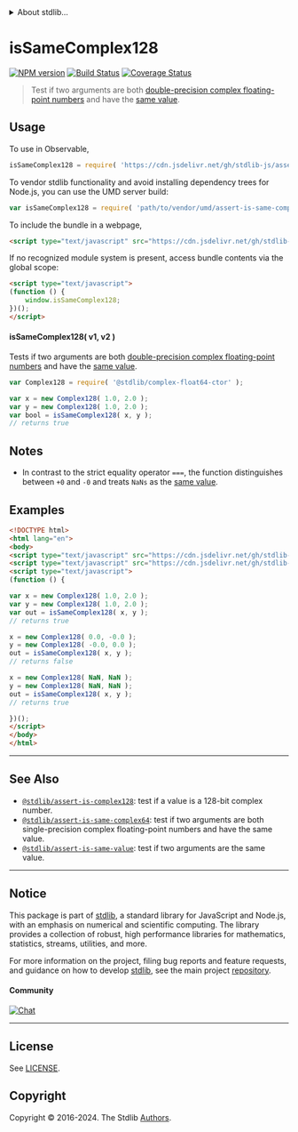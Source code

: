<!--

@license Apache-2.0

Copyright (c) 2024 The Stdlib Authors.

Licensed under the Apache License, Version 2.0 (the "License");
you may not use this file except in compliance with the License.
You may obtain a copy of the License at

   http://www.apache.org/licenses/LICENSE-2.0

Unless required by applicable law or agreed to in writing, software
distributed under the License is distributed on an "AS IS" BASIS,
WITHOUT WARRANTIES OR CONDITIONS OF ANY KIND, either express or implied.
See the License for the specific language governing permissions and
limitations under the License.

-->


<details>
  <summary>
    About stdlib...
  </summary>
  <p>We believe in a future in which the web is a preferred environment for numerical computation. To help realize this future, we've built stdlib. stdlib is a standard library, with an emphasis on numerical and scientific computation, written in JavaScript (and C) for execution in browsers and in Node.js.</p>
  <p>The library is fully decomposable, being architected in such a way that you can swap out and mix and match APIs and functionality to cater to your exact preferences and use cases.</p>
  <p>When you use stdlib, you can be absolutely certain that you are using the most thorough, rigorous, well-written, studied, documented, tested, measured, and high-quality code out there.</p>
  <p>To join us in bringing numerical computing to the web, get started by checking us out on <a href="https://github.com/stdlib-js/stdlib">GitHub</a>, and please consider <a href="https://opencollective.com/stdlib">financially supporting stdlib</a>. We greatly appreciate your continued support!</p>
</details>

# isSameComplex128

[![NPM version][npm-image]][npm-url] [![Build Status][test-image]][test-url] [![Coverage Status][coverage-image]][coverage-url] <!-- [![dependencies][dependencies-image]][dependencies-url] -->

> Test if two arguments are both [double-precision complex floating-point numbers][@stdlib/complex/float64] and have the [same value][@stdlib/assert/is-same-value].



<section class="usage">

## Usage

To use in Observable,

```javascript
isSameComplex128 = require( 'https://cdn.jsdelivr.net/gh/stdlib-js/assert-is-same-complex128@umd/browser.js' )
```

To vendor stdlib functionality and avoid installing dependency trees for Node.js, you can use the UMD server build:

```javascript
var isSameComplex128 = require( 'path/to/vendor/umd/assert-is-same-complex128/index.js' )
```

To include the bundle in a webpage,

```html
<script type="text/javascript" src="https://cdn.jsdelivr.net/gh/stdlib-js/assert-is-same-complex128@umd/browser.js"></script>
```

If no recognized module system is present, access bundle contents via the global scope:

```html
<script type="text/javascript">
(function () {
    window.isSameComplex128;
})();
</script>
```

#### isSameComplex128( v1, v2 )

Tests if two arguments are both [double-precision complex floating-point numbers][@stdlib/complex/float64] and have the [same value][@stdlib/assert/is-same-value].

```javascript
var Complex128 = require( '@stdlib/complex-float64-ctor' );

var x = new Complex128( 1.0, 2.0 );
var y = new Complex128( 1.0, 2.0 );
var bool = isSameComplex128( x, y );
// returns true
```

</section>

<!-- /.usage -->

<section class="notes">

## Notes

-   In contrast to the strict equality operator `===`, the function distinguishes between `+0` and `-0` and treats `NaNs` as the [same value][@stdlib/assert/is-same-value].

</section>

<!-- /.notes -->

<section class="examples">

## Examples

<!-- eslint no-undef: "error" -->

```html
<!DOCTYPE html>
<html lang="en">
<body>
<script type="text/javascript" src="https://cdn.jsdelivr.net/gh/stdlib-js/complex-float64-ctor@umd/browser.js"></script>
<script type="text/javascript" src="https://cdn.jsdelivr.net/gh/stdlib-js/assert-is-same-complex128@umd/browser.js"></script>
<script type="text/javascript">
(function () {

var x = new Complex128( 1.0, 2.0 );
var y = new Complex128( 1.0, 2.0 );
var out = isSameComplex128( x, y );
// returns true

x = new Complex128( 0.0, -0.0 );
y = new Complex128( -0.0, 0.0 );
out = isSameComplex128( x, y );
// returns false

x = new Complex128( NaN, NaN );
y = new Complex128( NaN, NaN );
out = isSameComplex128( x, y );
// returns true

})();
</script>
</body>
</html>
```

</section>

<!-- /.examples -->

<!-- Section for related `stdlib` packages. Do not manually edit this section, as it is automatically populated. -->

<section class="related">

* * *

## See Also

-   <span class="package-name">[`@stdlib/assert-is-complex128`][@stdlib/assert/is-complex128]</span><span class="delimiter">: </span><span class="description">test if a value is a 128-bit complex number.</span>
-   <span class="package-name">[`@stdlib/assert-is-same-complex64`][@stdlib/assert/is-same-complex64]</span><span class="delimiter">: </span><span class="description">test if two arguments are both single-precision complex floating-point numbers and have the same value.</span>
-   <span class="package-name">[`@stdlib/assert-is-same-value`][@stdlib/assert/is-same-value]</span><span class="delimiter">: </span><span class="description">test if two arguments are the same value.</span>

</section>

<!-- /.related -->

<!-- Section for all links. Make sure to keep an empty line after the `section` element and another before the `/section` close. -->


<section class="main-repo" >

* * *

## Notice

This package is part of [stdlib][stdlib], a standard library for JavaScript and Node.js, with an emphasis on numerical and scientific computing. The library provides a collection of robust, high performance libraries for mathematics, statistics, streams, utilities, and more.

For more information on the project, filing bug reports and feature requests, and guidance on how to develop [stdlib][stdlib], see the main project [repository][stdlib].

#### Community

[![Chat][chat-image]][chat-url]

---

## License

See [LICENSE][stdlib-license].


## Copyright

Copyright &copy; 2016-2024. The Stdlib [Authors][stdlib-authors].

</section>

<!-- /.stdlib -->

<!-- Section for all links. Make sure to keep an empty line after the `section` element and another before the `/section` close. -->

<section class="links">

[npm-image]: http://img.shields.io/npm/v/@stdlib/assert-is-same-complex128.svg
[npm-url]: https://npmjs.org/package/@stdlib/assert-is-same-complex128

[test-image]: https://github.com/stdlib-js/assert-is-same-complex128/actions/workflows/test.yml/badge.svg?branch=main
[test-url]: https://github.com/stdlib-js/assert-is-same-complex128/actions/workflows/test.yml?query=branch:main

[coverage-image]: https://img.shields.io/codecov/c/github/stdlib-js/assert-is-same-complex128/main.svg
[coverage-url]: https://codecov.io/github/stdlib-js/assert-is-same-complex128?branch=main

<!--

[dependencies-image]: https://img.shields.io/david/stdlib-js/assert-is-same-complex128.svg
[dependencies-url]: https://david-dm.org/stdlib-js/assert-is-same-complex128/main

-->

[chat-image]: https://img.shields.io/gitter/room/stdlib-js/stdlib.svg
[chat-url]: https://app.gitter.im/#/room/#stdlib-js_stdlib:gitter.im

[stdlib]: https://github.com/stdlib-js/stdlib

[stdlib-authors]: https://github.com/stdlib-js/stdlib/graphs/contributors

[umd]: https://github.com/umdjs/umd
[es-module]: https://developer.mozilla.org/en-US/docs/Web/JavaScript/Guide/Modules

[deno-url]: https://github.com/stdlib-js/assert-is-same-complex128/tree/deno
[deno-readme]: https://github.com/stdlib-js/assert-is-same-complex128/blob/deno/README.md
[umd-url]: https://github.com/stdlib-js/assert-is-same-complex128/tree/umd
[umd-readme]: https://github.com/stdlib-js/assert-is-same-complex128/blob/umd/README.md
[esm-url]: https://github.com/stdlib-js/assert-is-same-complex128/tree/esm
[esm-readme]: https://github.com/stdlib-js/assert-is-same-complex128/blob/esm/README.md
[branches-url]: https://github.com/stdlib-js/assert-is-same-complex128/blob/main/branches.md

[stdlib-license]: https://raw.githubusercontent.com/stdlib-js/assert-is-same-complex128/main/LICENSE

[@stdlib/complex/float64]: https://github.com/stdlib-js/complex-float64/tree/umd

[@stdlib/assert/is-same-value]: https://github.com/stdlib-js/assert-is-same-value/tree/umd

<!-- <related-links> -->

[@stdlib/assert/is-complex128]: https://github.com/stdlib-js/assert-is-complex128/tree/umd

[@stdlib/assert/is-same-complex64]: https://github.com/stdlib-js/assert-is-same-complex64/tree/umd

<!-- </related-links> -->

</section>

<!-- /.links -->
